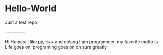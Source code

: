 # Hello-World
Just a test repo


=======

Hi Humas:
  I like py, c++ and golang 
  I'am programmer, my favorite motto is Life goes on, programing goes on
  oh sure greatly
  
  
